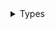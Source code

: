 <details>
<summary>Types</summary>

  - [ASLKeyboardUITests](/ASLKeyboardUITests)
  - [AddChatVCUITests](/AddChatVCUITests)
  - [ChatVCUITests](/ChatVCUITests)
  - [CreateNoteVCUITests](/CreateNoteVCUITests)
  - [LoginVCUITests](/LoginVCUITests)
  - [MessageUITests](/MessageUITests)
  - [NotesVCUITests](/NotesVCUITests)
  - [RemoteConversationVCUITests](/RemoteConversationVCUITests)
  - [iASLUITests](/iASLUITests)

</details>

